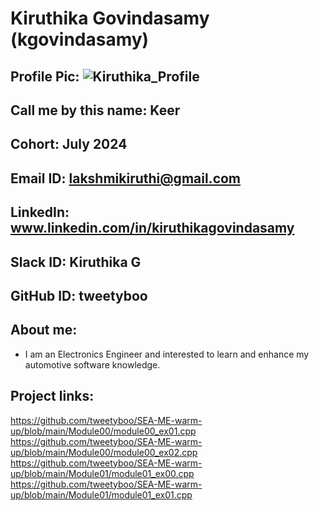 # Kiruthika Govindasamy (kgovindasamy)
## Profile Pic: ![Kiruthika_Profile](https://github.com/tweetyboo/SEA-ME-Students/assets/144029676/43524787-5894-49dd-82c7-bb4f1b6fc5eb)
## Call me by this name: Keer
## Cohort: July 2024
## Email ID: lakshmikiruthi@gmail.com
## LinkedIn: www.linkedin.com/in/kiruthikagovindasamy
## Slack ID: Kiruthika G
## GitHub ID: tweetyboo
## About me: 
- I am an Electronics Engineer and interested to learn and enhance my automotive software knowledge.
## Project links:
https://github.com/tweetyboo/SEA-ME-warm-up/blob/main/Module00/module00_ex01.cpp
https://github.com/tweetyboo/SEA-ME-warm-up/blob/main/Module00/module00_ex02.cpp
https://github.com/tweetyboo/SEA-ME-warm-up/blob/main/Module01/module01_ex00.cpp
https://github.com/tweetyboo/SEA-ME-warm-up/blob/main/Module01/module01_ex01.cpp
